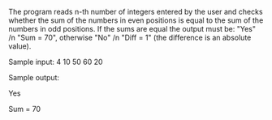 The program reads n-th number of integers entered by the user and checks whether the sum of the numbers in even positions is equal to the sum of the numbers in odd positions.
If the sums are equal the output must be: "Yes" /n "Sum = 70", otherwise "No" /n "Diff = 1" (the difference is an absolute value).

Sample input: 4 10 50 60 20

Sample output:

Yes

Sum = 70
